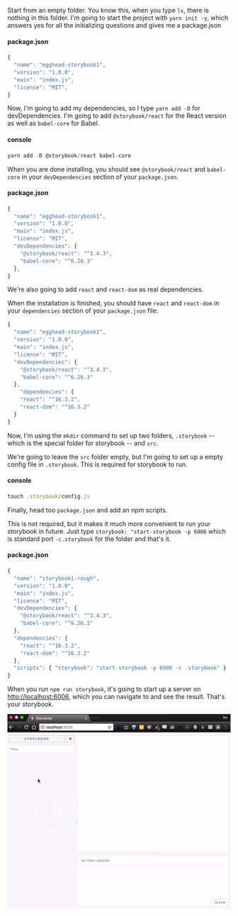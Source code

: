 Start from an empty folder. You know this, when you type `ls`, there is nothing in this folder. I'm going to start the project with `yarn init -y`, which answers yes for all the initializing questions and gives me a package.json

#### package.json
```javascript
{
  "name": "egghead-storybook1",
  "version": "1.0.0",
  "main": "index.js",
  "license": "MIT",
}
```

Now, I'm going to add my dependencies, so I type `yarn add -D` for devDependencies. I'm going to add `@storybook/react` for the React version as well as `babel-core` for Babel.

#### console
```javascript
yarn add -D @storybook/react babel-core
```

When you are done installing, you should see `@storybook/react` and `babel-core` in your `devDependencies` section of your `package.json`. 

#### package.json
```javascript
{
  "name": "egghead-storybook1",
  "version": "1.0.0",
  "main": "index.js",
  "license": "MIT",
  "devDependencies": {
    "@storybook/react": "^3.4.3",
    "babel-core": "^6.26.3"
  },
}
```

We're also going to add `react` and `react-dom` as real dependencies.

When the installation is finished, you should have `react` and `react-dom` in your `dependencies` section of your `package.json` file. 

```javascript
{
  "name": "egghead-storybook1",
  "version": "1.0.0",
  "main": "index.js",
  "license": "MIT",
  "devDependencies": {
    "@storybook/react": "^3.4.3",
    "babel-core": "^6.26.3"
  },
    "dependencies": {
    "react": "^16.3.2",
    "react-dom": "^16.3.2"
  }
}
```

Now, I'm using the `mkdir` command to set up two folders, `.storybook` -- which is the special folder for storybook -- and `src`.

We're going to leave the `src` folder empty, but I'm going to set up a empty config file in `.storybook`. This is required for storybook to run. 

#### console
```javascript
touch .storybook/config.js
```

Finally, head too `package.json` and add an npm scripts.

This is not required, but it makes it much more convenient to run your storybook in future. Just type `storybook: "start-storybook -p 6006` which is standard port `-c.storybook` for the folder and that's it.

#### package.json
```javascript
{
  "name": "storybook1-rough",
  "version": "1.0.0",
  "main": "index.js",
  "license": "MIT",
  "devDependencies": {
    "@storybook/react": "^3.4.3",
    "babel-core": "^6.26.3"
  },
  "dependencies": {
    "react": "^16.3.2",
    "react-dom": "^16.3.2"
  },
  "scripts": { "storybook": "start-storybook -p 6006 -c .storybook" }
}
```

When you run `npm run storybook`, it's going to start up a server on [http://localhost:6006](http://localhost:6006), which you can navigate to and see the result. That's your storybook.

![Result](../images/react-set-up-storybook-for-react-from-scratch-result.png)